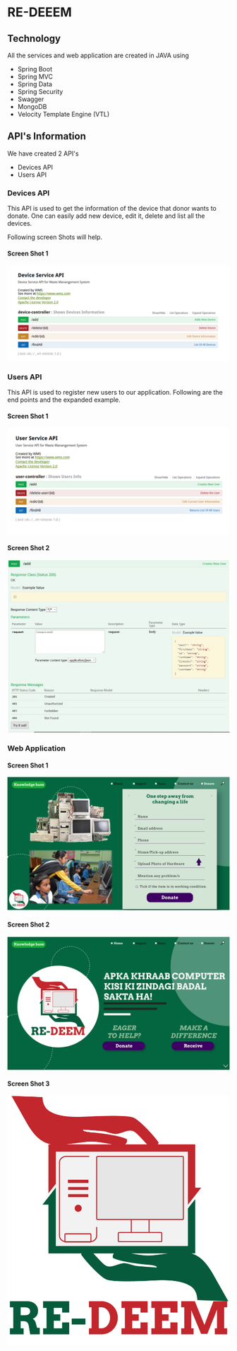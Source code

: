 # RE-DEEEM

## Technology

All the services and web application are created in JAVA using
* Spring Boot
* Spring MVC
* Spring Data
* Spring Security
* Swagger
* MongoDB
* Velocity Template Engine (VTL)

## API's Information
We have created 2 API's
* Devices API
* Users API

### Devices API
This API is used to get the information of the device that donor wants to donate. One can easily 
add new device, edit it, delete and list all the devices.

Following screen Shots will help.

#### Screen Shot 1
![Devices API](https://github.com/asdanyal/eredeem/blob/master/Device%20Service/images/01.PNG)

### Users API
This API is used to register new users to our application. Following are the end points and the expanded example.

#### Screen Shot 1
![Users API](https://github.com/asdanyal/eredeem/blob/master/User%20Service/images/User%20Service%20API.PNG)

#### Screen Shot 2
![Users API](https://github.com/asdanyal/eredeem/blob/master/User%20Service/images/User%2002.PNG)

### Web Application

#### Screen Shot 1
![WEB APP](https://github.com/asdanyal/eredeem/blob/master/web%20app/static/images/01.png)
#### Screen Shot 2
![WEB APP](https://github.com/asdanyal/eredeem/blob/master/web%20app/static/images/04.png)
#### Screen Shot 3
![Logo](https://github.com/asdanyal/eredeem/blob/master/web%20app/static/images/03.png) 

